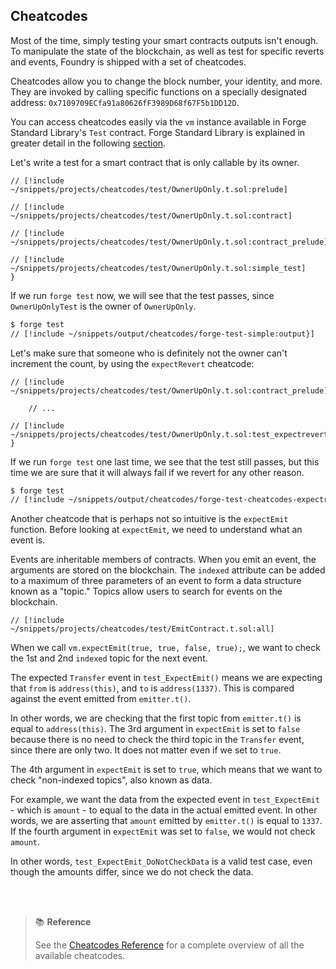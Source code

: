 ## Cheatcodes

Most of the time, simply testing your smart contracts outputs isn't enough. To manipulate the state of the blockchain, as well as test for specific reverts and events, Foundry is shipped with a set of cheatcodes.

Cheatcodes allow you to change the block number, your identity, and more. They are invoked by calling specific functions on a specially designated address: `0x7109709ECfa91a80626fF3989D68f67F5b1DD12D`.

You can access cheatcodes easily via the `vm` instance available in Forge Standard Library's `Test` contract. Forge Standard Library is explained in greater detail in the following [section](#TODO).

Let's write a test for a smart contract that is only callable by its owner.

```solidity
// [!include ~/snippets/projects/cheatcodes/test/OwnerUpOnly.t.sol:prelude]

// [!include ~/snippets/projects/cheatcodes/test/OwnerUpOnly.t.sol:contract]

// [!include ~/snippets/projects/cheatcodes/test/OwnerUpOnly.t.sol:contract_prelude]

// [!include ~/snippets/projects/cheatcodes/test/OwnerUpOnly.t.sol:simple_test]
}
```

If we run `forge test` now, we will see that the test passes, since `OwnerUpOnlyTest` is the owner of `OwnerUpOnly`.

```sh
$ forge test
// [!include ~/snippets/output/cheatcodes/forge-test-simple:output}]
```

Let's make sure that someone who is definitely not the owner can't increment the count, by using the `expectRevert` cheatcode:

```solidity
// [!include ~/snippets/projects/cheatcodes/test/OwnerUpOnly.t.sol:contract_prelude]

    // ...

// [!include ~/snippets/projects/cheatcodes/test/OwnerUpOnly.t.sol:test_expectrevert]
}
```

If we run `forge test` one last time, we see that the test still passes, but this time we are sure that it will always fail if we revert for any other reason.

```bash
$ forge test
// [!include ~/snippets/output/cheatcodes/forge-test-cheatcodes-expectrevert:output]
```

Another cheatcode that is perhaps not so intuitive is the `expectEmit` function. Before looking at `expectEmit`, we need to understand what an event is.

Events are inheritable members of contracts. When you emit an event, the arguments are stored on the blockchain. The `indexed` attribute can be added to a maximum of three parameters of an event to form a data structure known as a "topic." Topics allow users to search for events on the blockchain.

```solidity
// [!include ~/snippets/projects/cheatcodes/test/EmitContract.t.sol:all]
```

When we call `vm.expectEmit(true, true, false, true);`, we want to check the 1st and 2nd `indexed` topic for the next event.

The expected `Transfer` event in `test_ExpectEmit()` means we are expecting that `from` is `address(this)`, and `to` is `address(1337)`. This is compared against the event emitted from `emitter.t()`.

In other words, we are checking that the first topic from `emitter.t()` is equal to `address(this)`. The 3rd argument in `expectEmit` is set to `false` because there is no need to check the third topic in the `Transfer` event, since there are only two. It does not matter even if we set to `true`.

The 4th argument in `expectEmit` is set to `true`, which means that we want to check "non-indexed topics", also known as data.

For example, we want the data from the expected event in `test_ExpectEmit` - which is `amount` - to equal to the data in the actual emitted event. In other words, we are asserting that `amount` emitted by `emitter.t()` is equal to `1337`. If the fourth argument in `expectEmit` was set to `false`, we would not check `amount`.

In other words, `test_ExpectEmit_DoNotCheckData` is a valid test case, even though the amounts differ, since we do not check the data.

<br></br>

> 📚 **Reference**
>
> See the [Cheatcodes Reference](#TODO/) for a complete overview of all the available cheatcodes.
